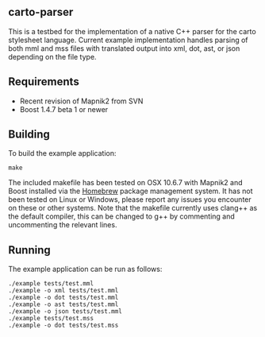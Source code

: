 carto-parser
--------
This is a testbed for the implementation of a native C++ parser for the carto stylesheet language. Current example implementation handles parsing of both mml and mss files with translated output into xml, dot, ast, or json depending on the file type.

Requirements
------------
- Recent revision of Mapnik2 from SVN
- Boost 1.4.7 beta 1 or newer

Building
--------
To build the example application:

	make

The included makefile has been tested on OSX 10.6.7 with Mapnik2 and Boost installed via the [Homebrew](https://github.com/mxcl/homebrew) package management system. It has not been tested on Linux or Windows, please report any issues you encounter on these or other systems. Note that the makefile currently uses clang++ as the default compiler, this can be changed to g++ by commenting and uncommenting the relevant lines.

Running
-------
The example application can be run as follows:

	./example tests/test.mml
	./example -o xml tests/test.mml
	./example -o dot tests/test.mml
	./example -o ast tests/test.mml
	./example -o json tests/test.mml
	./example tests/test.mss
	./example -o dot tests/test.mss
